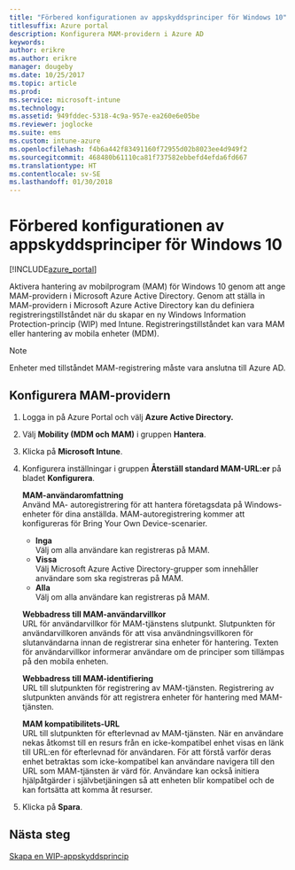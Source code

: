 ```yaml
---
title: "Förbered konfigurationen av appskyddsprinciper för Windows 10"
titlesuffix: Azure portal
description: Konfigurera MAM-providern i Azure AD
keywords: 
author: erikre
ms.author: erikre
manager: dougeby
ms.date: 10/25/2017
ms.topic: article
ms.prod: 
ms.service: microsoft-intune
ms.technology: 
ms.assetid: 949fddec-5318-4c9a-957e-ea260e6e05be
ms.reviewer: joglocke
ms.suite: ems
ms.custom: intune-azure
ms.openlocfilehash: f4b6a442f83491160f72955d02b8023ee4d949f2
ms.sourcegitcommit: 468480b61110ca81f737582ebbefd4efda6fd667
ms.translationtype: HT
ms.contentlocale: sv-SE
ms.lasthandoff: 01/30/2018
---
```

# <a name="get-ready-to-configure-app-protection-policies-for-windows-10"></a>Förbered konfigurationen av appskyddsprinciper för Windows 10

[!INCLUDE[azure_portal](./includes/azure_portal.md)]

Aktivera hantering av mobilprogram (MAM) för Windows 10 genom att ange MAM-providern i Microsoft Azure Active Directory. Genom att ställa in MAM-providern i Microsoft Azure Active Directory kan du definiera registreringstillståndet när du skapar en ny Windows Information Protection-princip (WIP) med Intune. Registreringstillståndet kan vara MAM eller hantering av mobila enheter (MDM).

> [!NOTE]
> Enheter med tillståndet MAM-registrering måste vara anslutna till Azure AD.

## <a name="to-configure-the-mam-provider"></a>Konfigurera MAM-providern

1. Logga in på Azure Portal och välj **Azure Active Directory.**

2. Välj **Mobility (MDM och MAM)** i gruppen **Hantera**.

3. Klicka på **Microsoft Intune**.

4. Konfigurera inställningar i gruppen **Återställ standard MAM-URL:er** på bladet **Konfigurera**.

    **MAM-användaromfattning**  
      Använd MA- autoregistrering för att hantera företagsdata på Windows-enheter för dina anställda. MAM-autoregistrering kommer att konfigureras för Bring Your Own Device-scenarier.<ul><li>**Inga**<br>Välj om alla användare kan registreras på MAM.</li><li>**Vissa**<br>Välj Microsoft Azure Active Directory-grupper som innehåller användare som ska registreras på MAM.</li><li>**Alla**<br>Välj om alla användare kan registreras på MAM.</li></ul>

    **Webbadress till MAM-användarvillkor**  
     URL för användarvillkor för MAM-tjänstens slutpunkt. Slutpunkten för användarvillkoren används för att visa användningsvillkoren för slutanvändarna innan de registrerar sina enheter för hantering. Texten för användarvillkor informerar användare om de principer som tillämpas på den mobila enheten.

    **Webbadress till MAM-identifiering**  
    URL till slutpunkten för registrering av MAM-tjänsten. Registrering av slutpunkten används för att registrera enheter för hantering med MAM-tjänsten.

    **MAM kompatibilitets-URL**  
      URL till slutpunkten för efterlevnad av MAM-tjänsten. När en användare nekas åtkomst till en resurs från en icke-kompatibel enhet visas en länk till URL:en för efterlevnad för användaren. För att förstå varför deras enhet betraktas som icke-kompatibel kan användare navigera till den URL som MAM-tjänsten är värd för. Användare kan också initiera hjälpåtgärder i självbetjäningen så att enheten blir kompatibel och de kan fortsätta att komma åt resurser.

5.  Klicka på **Spara**.

## <a name="next-steps"></a>Nästa steg

[Skapa en WIP-appskyddsprincip](windows-information-protection-policy-create.md)
